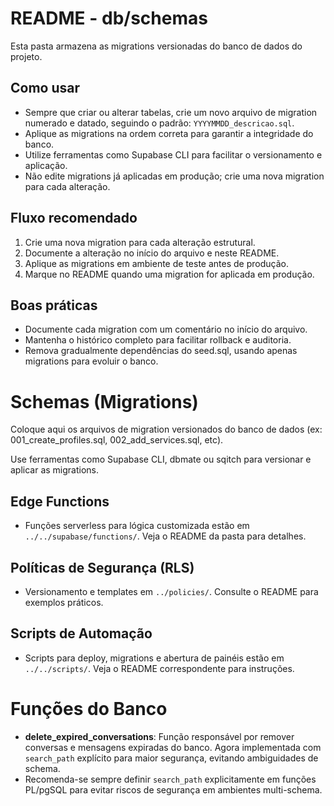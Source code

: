 # README - db/schemas

Esta pasta armazena as migrations versionadas do banco de dados do projeto.

## Como usar
- Sempre que criar ou alterar tabelas, crie um novo arquivo de migration numerado e datado, seguindo o padrão: `YYYYMMDD_descricao.sql`.
- Aplique as migrations na ordem correta para garantir a integridade do banco.
- Utilize ferramentas como Supabase CLI para facilitar o versionamento e aplicação.
- Não edite migrations já aplicadas em produção; crie uma nova migration para cada alteração.

## Fluxo recomendado
1. Crie uma nova migration para cada alteração estrutural.
2. Documente a alteração no início do arquivo e neste README.
3. Aplique as migrations em ambiente de teste antes de produção.
4. Marque no README quando uma migration for aplicada em produção.

## Boas práticas
- Documente cada migration com um comentário no início do arquivo.
- Mantenha o histórico completo para facilitar rollback e auditoria.
- Remova gradualmente dependências do seed.sql, usando apenas migrations para evoluir o banco.

# Schemas (Migrations)

Coloque aqui os arquivos de migration versionados do banco de dados (ex: 001_create_profiles.sql, 002_add_services.sql, etc).

Use ferramentas como Supabase CLI, dbmate ou sqitch para versionar e aplicar as migrations. 

## Edge Functions
- Funções serverless para lógica customizada estão em `../../supabase/functions/`. Veja o README da pasta para detalhes.

## Políticas de Segurança (RLS)
- Versionamento e templates em `../policies/`. Consulte o README para exemplos práticos.

## Scripts de Automação
- Scripts para deploy, migrations e abertura de painéis estão em `../../scripts/`. Veja o README correspondente para instruções. 

# Funções do Banco

- **delete_expired_conversations**: Função responsável por remover conversas e mensagens expiradas do banco. Agora implementada com `search_path` explícito para maior segurança, evitando ambiguidades de schema.
- Recomenda-se sempre definir `search_path` explicitamente em funções PL/pgSQL para evitar riscos de segurança em ambientes multi-schema. 